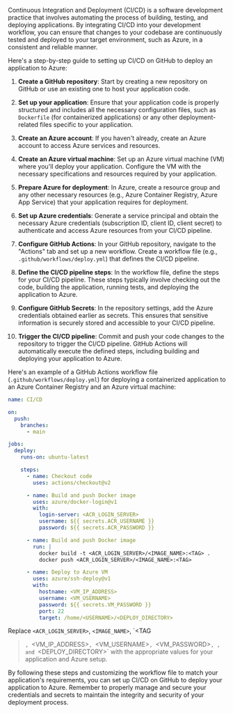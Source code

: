 Continuous Integration and Deployment (CI/CD) is a software development practice that involves automating the process of building, testing, and deploying applications. By integrating CI/CD into your development workflow, you can ensure that changes to your codebase are continuously tested and deployed to your target environment, such as Azure, in a consistent and reliable manner.

Here's a step-by-step guide to setting up CI/CD on GitHub to deploy an application to Azure:

1. **Create a GitHub repository**: Start by creating a new repository on GitHub or use an existing one to host your application code.

2. **Set up your application**: Ensure that your application code is properly structured and includes all the necessary configuration files, such as `Dockerfile` (for containerized applications) or any other deployment-related files specific to your application.

3. **Create an Azure account**: If you haven't already, create an Azure account to access Azure services and resources.

4. **Create an Azure virtual machine**: Set up an Azure virtual machine (VM) where you'll deploy your application. Configure the VM with the necessary specifications and resources required by your application.

5. **Prepare Azure for deployment**: In Azure, create a resource group and any other necessary resources (e.g., Azure Container Registry, Azure App Service) that your application requires for deployment.

6. **Set up Azure credentials**: Generate a service principal and obtain the necessary Azure credentials (subscription ID, client ID, client secret) to authenticate and access Azure resources from your CI/CD pipeline.

7. **Configure GitHub Actions**: In your GitHub repository, navigate to the "Actions" tab and set up a new workflow. Create a workflow file (e.g., `.github/workflows/deploy.yml`) that defines the CI/CD pipeline.

8. **Define the CI/CD pipeline steps**: In the workflow file, define the steps for your CI/CD pipeline. These steps typically involve checking out the code, building the application, running tests, and deploying the application to Azure.

9. **Configure GitHub Secrets**: In the repository settings, add the Azure credentials obtained earlier as secrets. This ensures that sensitive information is securely stored and accessible to your CI/CD pipeline.

10. **Trigger the CI/CD pipeline**: Commit and push your code changes to the repository to trigger the CI/CD pipeline. GitHub Actions will automatically execute the defined steps, including building and deploying your application to Azure.

Here's an example of a GitHub Actions workflow file (`.github/workflows/deploy.yml`) for deploying a containerized application to an Azure Container Registry and an Azure virtual machine:

```yaml
name: CI/CD

on:
  push:
    branches:
      - main

jobs:
  deploy:
    runs-on: ubuntu-latest

    steps:
      - name: Checkout code
        uses: actions/checkout@v2

      - name: Build and push Docker image
        uses: azure/docker-login@v1
        with:
          login-server: <ACR_LOGIN_SERVER>
          username: ${{ secrets.ACR_USERNAME }}
          password: ${{ secrets.ACR_PASSWORD }}

      - name: Build and push Docker image
        run: |
          docker build -t <ACR_LOGIN_SERVER>/<IMAGE_NAME>:<TAG> .
          docker push <ACR_LOGIN_SERVER>/<IMAGE_NAME>:<TAG>

      - name: Deploy to Azure VM
        uses: azure/ssh-deploy@v1
        with:
          hostname: <VM_IP_ADDRESS>
          username: <VM_USERNAME>
          password: ${{ secrets.VM_PASSWORD }}
          port: 22
          target: /home/<USERNAME>/<DEPLOY_DIRECTORY>
```

Replace `<ACR_LOGIN_SERVER>`, `<IMAGE_NAME>`, `<TAG

> `, `<VM_IP_ADDRESS>`, `<VM_USERNAME>`, `<VM_PASSWORD>`, `<USERNAME>`, and `<DEPLOY_DIRECTORY>` with the appropriate values for your application and Azure setup.

By following these steps and customizing the workflow file to match your application's requirements, you can set up CI/CD on GitHub to deploy your application to Azure. Remember to properly manage and secure your credentials and secrets to maintain the integrity and security of your deployment process.
